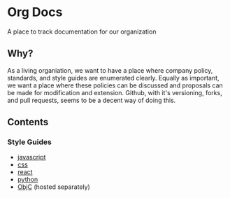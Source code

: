 # Org Docs

A place to track documentation for our organization

## Why?

As a living organiation, we want to have a place where company policy, standards, and style guides are enumerated clearly. Equally as important, we want a place where these policies can be discussed and proposals can be made for modification and extension. Github, with it's versioning, forks, and pull requests, seems to be a decent way of doing this.

## Contents

### Style Guides

- [javascript](/style/javascript.md)
- [css](/style/css.md)
- [react](/style/react.md)
- [python](/style/python.md)
- [ObjC](https://github.com/Khan/objective-c-style-guide) (hosted separately)

